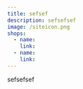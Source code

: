 ```yaml
---
title: sefsef
description: sefsefsef
image: /siteicon.png
shops:
  - name:
    link:
  - name:
    link:
---
```


sefsefsef
